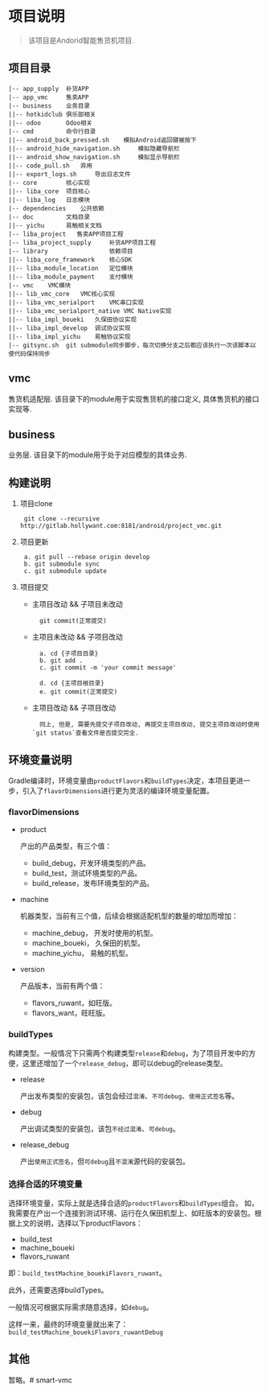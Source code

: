 # 项目说明
> 该项目是Andorid智能售货机项目.

## 项目目录

    |-- app_supply  补货APP
    |-- app_vmc     售卖APP
    |-- business    业务目录
    ||-- hotkidclub 俱乐部相关
    ||-- odoo       Odoo相关
    |-- cmd         命令行目录
    ||-- android_back_pressed.sh    模拟Android返回键被按下
    ||-- android_hide_navigation.sh     模拟隐藏导航栏
    ||-- android_show_navigation.sh     模拟显示导航栏
    ||-- code_pull.sh   弃用
    ||-- export_logs.sh     导出日志文件
    |-- core        核心实现
    ||-- liba_core  项目核心
    ||-- liba_log   日志模块
    |-- dependencies    公共依赖
    |-- doc         文档目录
    ||-- yichu      易触相关文档
    |-- liba_project   售卖APP项目工程
    |-- liba_project_supply     补货APP项目工程
    |-- library                 依赖项目
    ||-- liba_core_framework    核心SDK
    ||-- liba_module_location   定位模块
    ||-- liba_module_payment    支付模块
    |-- vmc    VMC模块
    ||-- lib_vmc_core   VMC核心实现
    ||-- liba_vmc_serialport    VMC串口实现
    ||-- liba_vmc_serialport_native VMC Native实现
    ||-- liba_impl_boueki   久保田协议实现
    ||-- liba_impl_develop  调试协议实现
    ||-- liba_impl_yichu    易触协议实现
    |-- gitsync.sh  git submodule同步脚步，每次切换分支之后都应该执行一次该脚本以使代码保持同步


## vmc

售货机适配层. 该目录下的module用于实现售货机的接口定义, 具体售货机的接口实现等.

## business

业务层. 该目录下的module用于处于对应模型的具体业务.

## 构建说明

1. 项目clone

        git clone --recursive http://gitlab.hollywant.com:8181/android/project_vmc.git
    
2. 项目更新
    
        a. git pull --rebase origin develop
        b. git submodule sync
        c. git submodule update

3. 项目提交

    - 主项目改动 && 子项目未改动
    
            git commit(正常提交)
        
    - 主项目未改动 && 子项目改动
    
            a. cd {子项目目录}
            b. git add .
            c. git commit -m 'your commit message'
            
            d. cd {主项目根目录}
            e. git commit(正常提交)
            
    - 主项目改动 && 子项目改动
            
            同上, 但是, 需要先提交子项目改动, 再提交主项目改动, 提交主项目改动时使用`git status`查看文件是否提交完全.

            
## 环境变量说明

Gradle编译时，环境变量由`productFlavors`和`buildTypes`决定，本项目更进一步，引入了`flavorDimensions`进行更为灵活的编译环境变量配置。

### flavorDimensions

* product

    产出的产品类型，有三个值：
    
    - build_debug，开发环境类型的产品。
    - build_test，测试环境类型的产品。
    - build_release，发布环境类型的产品。

* machine
    
    机器类型，当前有三个值，后续会根据适配机型的数量的增加而增加：
    
    - machine_debug， 开发时使用的机型。
    - machine_boueki， 久保田的机型。
    - machine_yichu， 易触的机型。
    
* version

    产品版本，当前有两个值：
    
    - flavors_ruwant，如旺版。
    - flavors_want，旺旺版。
    
### buildTypes
    
构建类型。一般情况下只需两个构建类型`release`和`debug`，为了项目开发中的方便，这里还增加了一个`release_debug`，即可以debug的release类型。

* release

    产出发布类型的安装包，该包会经过`混淆`、`不可debug`、`使用正式签名`等。
    
* debug

    产出调试类型的安装包，该包`不经过混淆`、`可debug`。
    
* release_debug

    产出`使用正式签名`，但`可debug`且`不混淆`源代码的安装包。
    

### 选择合适的环境变量
    
选择环境变量，实际上就是选择合适的`productFlavors`和`buildTypes`组合。
如，我需要在产出一个连接到测试环境、运行在久保田机型上、如旺版本的安装包。根据上文的说明，选择以下productFlavors：

* build_test
* machine_boueki
* flavors_ruwant

即：`build_testMachine_bouekiFlavors_ruwant`。

此外，还需要选择buildTypes。

一般情况可根据实际需求随意选择，如`debug`。

这样一来，最终的环境变量就出来了：`build_testMachine_bouekiFlavors_ruwantDebug`

## 其他

暂略。# smart-vmc
